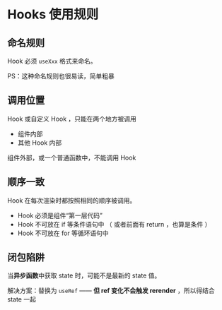 # Hooks 使用规则

## 命名规则

Hook 必须 `useXxx` 格式来命名。

PS：这种命名规则也很易读，简单粗暴

## 调用位置

Hook 或自定义 Hook ，只能在两个地方被调用

- 组件内部
- 其他 Hook 内部

组件外部，或一个普通函数中，不能调用 Hook

## 顺序一致

Hook 在每次渲染时都按照相同的顺序被调用。

- Hook 必须是组件“第一层代码”
- Hook 不可放在 if 等条件语句中 （ 或者前面有 return ，也算是条件 ）
- Hook 不可放在 for 等循环语句中

## 闭包陷阱

当**异步函数**中获取 state 时，可能不是最新的 state 值。

解决方案：替换为 `useRef` —— **但 ref 变化不会触发 rerender** ，所以得结合 state 一起
